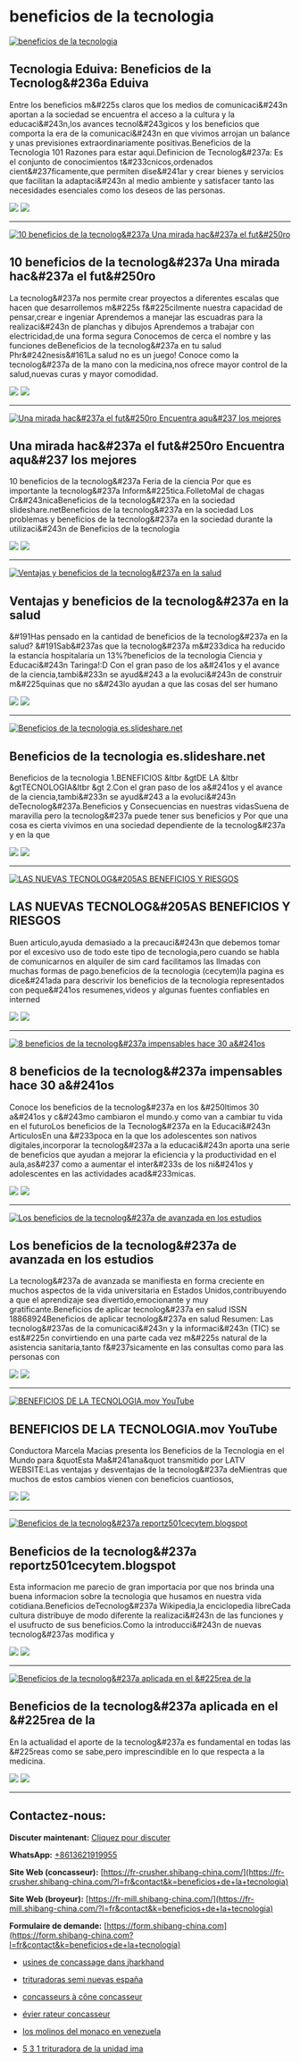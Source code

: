 # beneficios de la tecnologia

<a href="https://swt.shibang-china.com/?l=fr&img&k=beneficios+de+la+tecnologia" target="_blank">![beneficios de la tecnologia](http://static.shibang-china.com/all-800x300/668.jpg)</a>

## Tecnologia Eduiva: Beneficios de la Tecnolog&#236a Eduiva
Entre los beneficios m&#225s claros que los medios de comunicaci&#243n aportan a la sociedad se encuentra el acceso a la cultura y la educaci&#243n,los avances tecnol&#243gicos y los beneficios que comporta la era de la comunicaci&#243n en que vivimos arrojan un balance y unas previsiones extraordinariamente positivas.Beneficios de la Tecnologia 101 Razones para estar aqui.Definicion de Tecnolog&#237a: Es el conjunto de conocimientos t&#233cnicos,ordenados cient&#237ficamente,que permiten dise&#241ar y crear bienes y servicios que facilitan la adaptaci&#243n al medio ambiente y satisfacer tanto las necesidades esenciales como los deseos de las personas.


<a href="https://whatsapp.shibangsoft.com/WhatsApp.php" target="_blank" title="WhatsApp">![](http://static.shibang-china.com/icon/whatsapp.png)</a> <a href="https://swt.shibang-china.com/?l=fr&icon&k=beneficios+de+la+tecnologia" target="_blank">![](http://static.shibang-china.com/icon/chat-fr.png)</a>

---

<a href="https://swt.shibang-china.com/?l=fr&img&k=beneficios+de+la+tecnologia" target="_blank">![10 beneficios de la tecnolog&#237a Una mirada hac&#237a el fut&#250ro](http://static.shibang-china.com/all-800x300/999.jpg)</a>

## 10 beneficios de la tecnolog&#237a Una mirada hac&#237a el fut&#250ro
La tecnolog&#237a nos permite crear proyectos a diferentes escalas que hacen que desarrollemos m&#225s f&#225cilmente nuestra capacidad de pensar,crear e ingeniar Aprendemos a manejar las escuadras para la realizaci&#243n de planchas y dibujos Aprendemos a trabajar con electricidad,de una forma segura Conocemos de cerca el nombre y las funciones deBeneficios de la tecnolog&#237a en tu salud Phr&#242nesis&#161La salud no es un juego! Conoce como la tecnolog&#237a de la mano con la medicina,nos ofrece mayor control de la salud,nuevas curas y mayor comodidad.


<a href="https://whatsapp.shibangsoft.com/WhatsApp.php" target="_blank" title="WhatsApp">![](http://static.shibang-china.com/icon/whatsapp.png)</a> <a href="https://swt.shibang-china.com/?l=fr&icon&k=beneficios+de+la+tecnologia" target="_blank">![](http://static.shibang-china.com/icon/chat-fr.png)</a>

---

<a href="https://swt.shibang-china.com/?l=fr&img&k=beneficios+de+la+tecnologia" target="_blank">![Una mirada hac&#237a el fut&#250ro Encuentra aqu&#237 los mejores](http://static.shibang-china.com/all-800x300/1380.jpg)</a>

## Una mirada hac&#237a el fut&#250ro Encuentra aqu&#237 los mejores
10 beneficios de la tecnolog&#237a Feria de la ciencia Por que es importante la tecnolog&#237a Inform&#225tica.FolletoMal de chagas Cr&#243nicaBeneficios de la tecnolog&#237a en la sociedad slideshare.netBeneficios de la tecnolog&#237a en la sociedad Los problemas y beneficios de la tecnolog&#237a en la sociedad durante la utilizaci&#243n de Beneficios de la tecnologia


<a href="https://whatsapp.shibangsoft.com/WhatsApp.php" target="_blank" title="WhatsApp">![](http://static.shibang-china.com/icon/whatsapp.png)</a> <a href="https://swt.shibang-china.com/?l=fr&icon&k=beneficios+de+la+tecnologia" target="_blank">![](http://static.shibang-china.com/icon/chat-fr.png)</a>

---

<a href="https://swt.shibang-china.com/?l=fr&img&k=beneficios+de+la+tecnologia" target="_blank">![Ventajas y beneficios de la tecnolog&#237a en la salud](http://static.shibang-china.com/all-800x300/659.jpg)</a>

## Ventajas y beneficios de la tecnolog&#237a en la salud
&#191Has pensado en la cantidad de beneficios de la tecnolog&#237a en la salud? &#191Sab&#237as que la tecnolog&#237a m&#233dica ha reducido la estancia hospitalaria un 13%?beneficios de la tecnologia Ciencia y Educaci&#243n Taringa!:D Con el gran paso de los a&#241os y el avance de la ciencia,tambi&#233n se ayud&#243 a la evoluci&#243n de construir m&#225quinas que no s&#243lo ayudan a que las cosas del ser humano


<a href="https://whatsapp.shibangsoft.com/WhatsApp.php" target="_blank" title="WhatsApp">![](http://static.shibang-china.com/icon/whatsapp.png)</a> <a href="https://swt.shibang-china.com/?l=fr&icon&k=beneficios+de+la+tecnologia" target="_blank">![](http://static.shibang-china.com/icon/chat-fr.png)</a>

---

<a href="https://swt.shibang-china.com/?l=fr&img&k=beneficios+de+la+tecnologia" target="_blank">![Beneficios de la tecnologia es.slideshare.net](http://static.shibang-china.com/all-800x300/512.jpg)</a>

## Beneficios de la tecnologia es.slideshare.net
Beneficios de la tecnologia 1.BENEFICIOS &ltbr &gtDE LA &ltbr &gtTECNOLOGIA&ltbr &gt 2.Con el gran paso de los a&#241os y el avance de la ciencia,tambi&#233n se ayud&#243 a la evoluci&#243n deTecnolog&#237a.Beneficios y Consecuencias en nuestras vidasSuena de maravilla pero la tecnolog&#237a puede tener sus beneficios y Por que una cosa es cierta vivimos en una sociedad dependiente de la tecnolog&#237a y en la que


<a href="https://whatsapp.shibangsoft.com/WhatsApp.php" target="_blank" title="WhatsApp">![](http://static.shibang-china.com/icon/whatsapp.png)</a> <a href="https://swt.shibang-china.com/?l=fr&icon&k=beneficios+de+la+tecnologia" target="_blank">![](http://static.shibang-china.com/icon/chat-fr.png)</a>

---

<a href="https://swt.shibang-china.com/?l=fr&img&k=beneficios+de+la+tecnologia" target="_blank">![LAS NUEVAS TECNOLOG&#205AS BENEFICIOS Y RIESGOS](http://static.shibang-china.com/all-800x300/956.jpg)</a>

## LAS NUEVAS TECNOLOG&#205AS BENEFICIOS Y RIESGOS
Buen articulo,ayuda demasiado a la precauci&#243n que debemos tomar por el excesivo uso de todo este tipo de tecnologia,pero cuando se habla de comunicarnos en alquiler de sim card facilitamos las llmadas con muchas formas de pago.beneficios de la tecnologia (cecytem)la pagina es dice&#241ada para descrivir los beneficios de la tecnologia representados con peque&#241os resumenes,videos y algunas fuentes confiables en interned


<a href="https://whatsapp.shibangsoft.com/WhatsApp.php" target="_blank" title="WhatsApp">![](http://static.shibang-china.com/icon/whatsapp.png)</a> <a href="https://swt.shibang-china.com/?l=fr&icon&k=beneficios+de+la+tecnologia" target="_blank">![](http://static.shibang-china.com/icon/chat-fr.png)</a>

---

<a href="https://swt.shibang-china.com/?l=fr&img&k=beneficios+de+la+tecnologia" target="_blank">![8 beneficios de la tecnolog&#237a impensables hace 30 a&#241os](http://static.shibang-china.com/all-800x300/1437.jpg)</a>

## 8 beneficios de la tecnolog&#237a impensables hace 30 a&#241os
Conoce los beneficios de la tecnolog&#237a en los &#250ltimos 30 a&#241os y c&#243mo cambiaron el mundo.y como van a cambiar tu vida en el futuroLos beneficios de la Tecnolog&#237a en la Educaci&#243n ArticulosEn una &#233poca en la que los adolescentes son nativos digitales,incorporar la tecnolog&#237a a la educaci&#243n aporta una serie de beneficios que ayudan a mejorar la eficiencia y la productividad en el aula,as&#237 como a aumentar el inter&#233s de los ni&#241os y adolescentes en las actividades acad&#233micas.


<a href="https://whatsapp.shibangsoft.com/WhatsApp.php" target="_blank" title="WhatsApp">![](http://static.shibang-china.com/icon/whatsapp.png)</a> <a href="https://swt.shibang-china.com/?l=fr&icon&k=beneficios+de+la+tecnologia" target="_blank">![](http://static.shibang-china.com/icon/chat-fr.png)</a>

---

<a href="https://swt.shibang-china.com/?l=fr&img&k=beneficios+de+la+tecnologia" target="_blank">![Los beneficios de la tecnolog&#237a de avanzada en los estudios](http://static.shibang-china.com/all-800x300/974.jpg)</a>

## Los beneficios de la tecnolog&#237a de avanzada en los estudios
La tecnolog&#237a de avanzada se manifiesta en forma creciente en muchos aspectos de la vida universitaria en Estados Unidos,contribuyendo a que el aprendizaje sea divertido,emocionante y muy gratificante.Beneficios de aplicar tecnolog&#237a en salud ISSN 18868924Beneficios de aplicar tecnolog&#237a en salud Resumen: Las tecnolog&#237as de la comunicaci&#243n y la informaci&#243n (TIC) se est&#225n convirtiendo en una parte cada vez m&#225s natural de la asistencia sanitaria,tanto f&#237sicamente en las consultas como para las personas con


<a href="https://whatsapp.shibangsoft.com/WhatsApp.php" target="_blank" title="WhatsApp">![](http://static.shibang-china.com/icon/whatsapp.png)</a> <a href="https://swt.shibang-china.com/?l=fr&icon&k=beneficios+de+la+tecnologia" target="_blank">![](http://static.shibang-china.com/icon/chat-fr.png)</a>

---

<a href="https://swt.shibang-china.com/?l=fr&img&k=beneficios+de+la+tecnologia" target="_blank">![BENEFICIOS DE LA TECNOLOGIA.mov YouTube](http://static.shibang-china.com/all-800x300/1022.jpg)</a>

## BENEFICIOS DE LA TECNOLOGIA.mov YouTube
Conductora Marcela Macias presenta los Beneficios de la Tecnologia en el Mundo para &quotEsta Ma&#241ana&quot transmitido por LATV WEBSITE:Las ventajas y desventajas de la tecnolog&#237a deMientras que muchos de estos cambios vienen con beneficios cuantiosos,


<a href="https://whatsapp.shibangsoft.com/WhatsApp.php" target="_blank" title="WhatsApp">![](http://static.shibang-china.com/icon/whatsapp.png)</a> <a href="https://swt.shibang-china.com/?l=fr&icon&k=beneficios+de+la+tecnologia" target="_blank">![](http://static.shibang-china.com/icon/chat-fr.png)</a>

---

<a href="https://swt.shibang-china.com/?l=fr&img&k=beneficios+de+la+tecnologia" target="_blank">![Beneficios de la tecnolog&#237a reportz501cecytem.blogspot](http://static.shibang-china.com/all-800x300/504.jpg)</a>

## Beneficios de la tecnolog&#237a reportz501cecytem.blogspot
Esta informacion me parecio de gran importacia por que nos brinda una buena informacion sobre la tecnologia que husamos en nuestra vida cotidiana.Beneficios deTecnolog&#237a Wikipedia,la enciclopedia libreCada cultura distribuye de modo diferente la realizaci&#243n de las funciones y el usufructo de sus beneficios.Como la introducci&#243n de nuevas tecnolog&#237as modifica y


<a href="https://whatsapp.shibangsoft.com/WhatsApp.php" target="_blank" title="WhatsApp">![](http://static.shibang-china.com/icon/whatsapp.png)</a> <a href="https://swt.shibang-china.com/?l=fr&icon&k=beneficios+de+la+tecnologia" target="_blank">![](http://static.shibang-china.com/icon/chat-fr.png)</a>

---

<a href="https://swt.shibang-china.com/?l=fr&img&k=beneficios+de+la+tecnologia" target="_blank">![Beneficios de la tecnolog&#237a aplicada en el &#225rea de la](http://static.shibang-china.com/all-800x300/991.jpg)</a>

## Beneficios de la tecnolog&#237a aplicada en el &#225rea de la
En la actualidad el aporte de la tecnolog&#237a es fundamental en todas las &#225reas como se sabe,pero imprescindible en lo que respecta a la medicina.

<a href="https://whatsapp.shibangsoft.com/WhatsApp.php" target="_blank" title="WhatsApp">![](http://static.shibang-china.com/icon/whatsapp.png)</a> <a href="https://swt.shibang-china.com/?l=fr&icon&k=beneficios+de+la+tecnologia" target="_blank">![](http://static.shibang-china.com/icon/chat-fr.png)</a>

---
## Contactez-nous:

**Discuter maintenant:** [Cliquez pour discuter](https://swt.shibang-china.com?l=fr&contact&k=beneficios+de+la+tecnologia)

**WhatsApp:**  [+8613621919955](https://whatsapp.shibangsoft.com/WhatsApp.php)

**Site Web (concasseur):** [https://fr-crusher.shibang-china.com/](https://fr-crusher.shibang-china.com/?l=fr&contact&k=beneficios+de+la+tecnologia)

**Site Web (broyeur):** [https://fr-mill.shibang-china.com/](https://fr-mill.shibang-china.com/?l=fr&contact&k=beneficios+de+la+tecnologia)

**Formulaire de demande:** [https://form.shibang-china.com](https://form.shibang-china.com?l=fr&contact&k=beneficios+de+la+tecnologia)

* [usines de concassage dans jharkhand](../61/usines%20de%20concassage%20dans%20jharkhand.md)

* [trituradoras semi nuevas españa](../64/trituradoras%20semi%20nuevas%20espa%C3%B1a.md)

* [concasseurs à cône concasseur](../65/concasseurs%20%C3%A0%20c%C3%B4ne%20concasseur.md)

* [évier rateur concasseur](../61/%C3%A9vier%20rateur%20concasseur.md)

* [los molinos del monaco en venezuela](../63/los%20molinos%20del%20monaco%20en%20venezuela.md)

* [5 3 1 trituradora de la unidad ima](../64/5%203%201%20trituradora%20de%20la%20unidad%20ima.md)